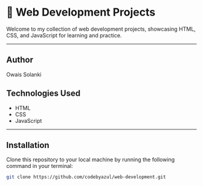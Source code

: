 # 🚀 Web Development Projects

Welcome to my collection of web development projects, showcasing HTML, CSS, and JavaScript for learning and practice.

---

## Author  
Owais Solanki

## Technologies Used  
- HTML  
- CSS  
- JavaScript

---

## Installation  
Clone this repository to your local machine by running the following command in your terminal:

```bash
git clone https://github.com/codebyazul/web-development.git
